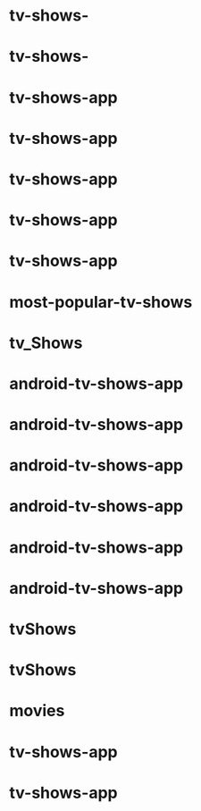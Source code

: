 # tv-shows-
# tv-shows-
# tv-shows-app
# tv-shows-app
# tv-shows-app
# tv-shows-app
# tv-shows-app
# most-popular-tv-shows
# tv_Shows
# android-tv-shows-app
# android-tv-shows-app
# android-tv-shows-app
# android-tv-shows-app
# android-tv-shows-app
# android-tv-shows-app
# tvShows
# tvShows
# movies
# tv-shows-app
# tv-shows-app
